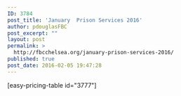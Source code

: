 ```yaml
---
ID: 3784
post_title: 'January  Prison Services 2016'
author: pdouglasFBC
post_excerpt: ""
layout: post
permalink: >
  http://fbcchelsea.org/january-prison-services-2016/
published: true
post_date: 2016-02-05 19:47:28
---
```

[easy-pricing-table id="3777"]